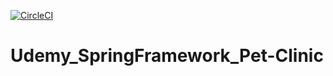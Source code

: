 [![CircleCI](https://dl.circleci.com/status-badge/img/circleci/PkCmG2MpfacdRogv3iFf3i/6e81nGz7WvSo2qf7UJ3kEC/tree/main.svg?style=svg)](https://dl.circleci.com/status-badge/redirect/circleci/PkCmG2MpfacdRogv3iFf3i/6e81nGz7WvSo2qf7UJ3kEC/tree/main)

# Udemy_SpringFramework_Pet-Clinic